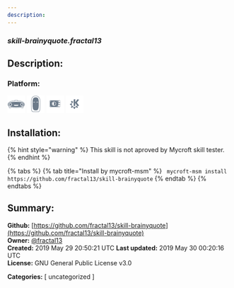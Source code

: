 ```yaml
---
description: 
---
```


### _skill-brainyquote.fractal13_  
## Description:  
  
  
  
### Platform:  
 ![Mark I](../.gitbook/assets/mark-1-icon.png)  ![Mark II](../.gitbook/assets/mark-2-icon.png)  ![Picroft](../.gitbook/assets/picroft-icon.png)  ![plasmoid](../.gitbook/assets/kde.png)   
## Installation:  
{% hint style="warning" %}
This skill is not aproved by Mycroft skill tester.
{% endhint %}
    
{% tabs %}
{% tab title="Install by mycroft-msm" %}
``` mycroft-msm install https://github.com/fractal13/skill-brainyquote```
{% endtab %}
  {% endtabs %}
    
## Summary:  
**Github:** [https://github.com/fractal13/skill-brainyquote](https://github.com/fractal13/skill-brainyquote)  
**Owner:** [@fractal13](https://github.com/fractal13)  
**Created:** 2019 May 29 20:50:21 UTC  **Last updated:** 2019 May 30 00:20:16 UTC  
**License:** GNU General Public License v3.0  
  
**Categories:** [ uncategorized ]   
